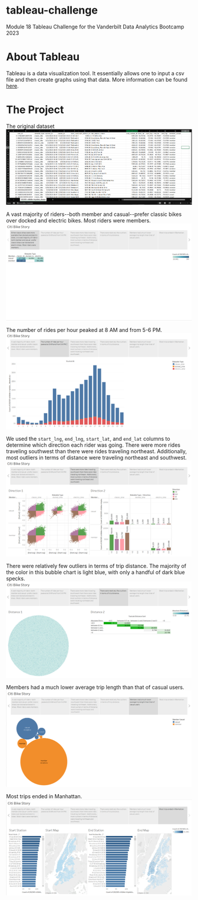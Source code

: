 # tableau-challenge
Module 18 Tableau Challenge for the Vanderbilt Data Analytics Bootcamp 2023

# About Tableau
Tableau is a data visualization tool. It essentially allows one to input a csv file and then create graphs using that data. More information can be found [here](https://en.wikipedia.org/wiki/Tableau_Software). 

# The Project
The original dataset
![1](images/1.png)

A vast majority of riders--both member and casual--prefer classic bikes over docked and electric bikes. Most riders were members.
![2](images/2.png)

The number of rides per hour peaked at 8 AM and from 5-6 PM. 
![3](images/3.png)

We used the `start_lng`, `end_lng`, `start_lat`, and `end_lat` columns to determine which direction each rider was going. There were more rides traveling southwest than there were rides traveling northeast. Additionally, most outliers in terms of distance were traveling northeast and southwest. 
![4](images/4.png)

There were relatively few outliers in terms of trip distance. The majority of the color in this bubble chart is light blue, with only a handful of dark blue specks. 
![5](images/5.png)

Members had a much lower average trip length than that of casual users. 
![6](images/6.png)

Most trips ended in Manhattan. 
![7](images/7.png)